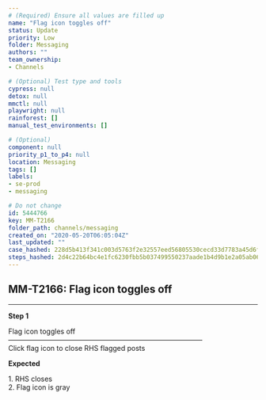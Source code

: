 ```yaml
---
# (Required) Ensure all values are filled up
name: "Flag icon toggles off"
status: Update
priority: Low
folder: Messaging
authors: ""
team_ownership: 
- Channels

# (Optional) Test type and tools
cypress: null
detox: null
mmctl: null
playwright: null
rainforest: []
manual_test_environments: []

# (Optional)
component: null
priority_p1_to_p4: null
location: Messaging
tags: []
labels: 
- se-prod
- messaging

# Do not change
id: 5444766
key: MM-T2166
folder_path: channels/messaging
created_on: "2020-05-20T06:05:04Z"
last_updated: ""
case_hashed: 228d5b413f341c003d5763f2e32557eed56805530cecd33d7783a45d6f3e607ede5a51f1e3c8451be5c89d69022484d0
steps_hashed: 2d4c22b64bc4e1fc6230fbb5b037499550237aade1b4d9b1e2a05ab06cb1d2b9d706bb3eba11ee2fe16475c476fd65e5
---
```


## MM-T2166: Flag icon toggles off

---

**Step 1**

Flag icon toggles off\
————————————————————————————\
Click flag icon to close RHS flagged posts

**Expected**

1\. RHS closes\
2\. Flag icon is gray

